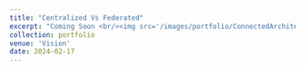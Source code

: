 ```yaml
---
title: "Centralized Vs Federated"
excerpt: "Coming Soon <br/><img src='/images/portfolio/ConnectedArchitectures.png'>"
collection: portfolio
venue: 'Vision'
date: 2024-02-17
---
```

